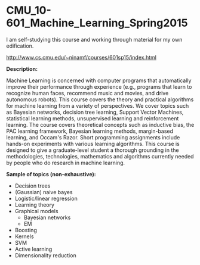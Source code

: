 # CMU_10-601_Machine_Learning_Spring2015

I am self-studying this course and working through material for my own edification.

http://www.cs.cmu.edu/~ninamf/courses/601sp15/index.html

**Description:** 	

Machine Learning is concerned with computer programs that automatically improve their performance through experience (e.g., programs that learn to recognize human faces, recommend music and movies, and drive autonomous robots). This course covers the theory and practical algorithms for machine learning from a variety of perspectives. We cover topics such as Bayesian networks, decision tree learning, Support Vector Machines, statistical learning methods, unsupervised learning and reinforcement learning. The course covers theoretical concepts such as inductive bias, the PAC learning framework, Bayesian learning methods, margin-based learning, and Occam's Razor. Short programming assignments include hands-on experiments with various learning algorithms. This course is designed to give a graduate-level student a thorough grounding in the methodologies, technologies, mathematics and algorithms currently needed by people who do research in machine learning. 

**Sample of topics (non-exhaustive):**
- Decision trees
- (Gaussian) naive bayes 
- Logistic/linear regression
- Learning theory
- Graphical models
  - Bayesian networks
  - EM
- Boosting
- Kernels
- SVM
- Active learning
-  Dimensionality reduction
